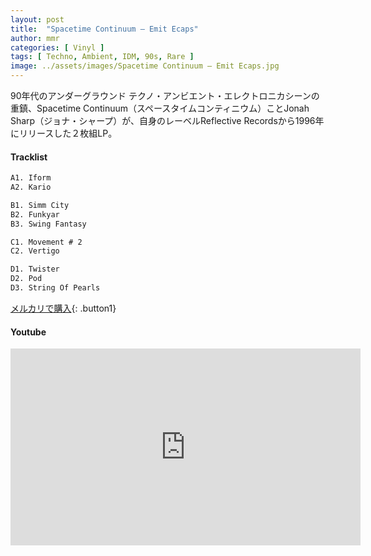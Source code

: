 ```yaml
---
layout: post
title:  "Spacetime Continuum – Emit Ecaps"
author: mmr
categories: [ Vinyl ]
tags: [ Techno, Ambient, IDM, 90s, Rare ]
image: ../assets/images/Spacetime Continuum – Emit Ecaps.jpg
---
```


90年代のアンダーグラウンド テクノ・アンビエント・エレクトロニカシーンの重鎮、Spacetime Continuum（スペースタイムコンティニウム）ことJonah Sharp（ジョナ・シャープ）が、自身のレーベルReflective Recordsから1996年にリリースした２枚組LP。

#### Tracklist
```md
A1. Iform
A2. Kario

B1. Simm City
B2. Funkyar
B3. Swing Fantasy

C1. Movement # 2
C2. Vertigo

D1. Twister
D2. Pod
D3. String Of Pearls
```

[メルカリで購入](https://jp.mercari.com/item/m12946322168?afid=6142608987){: .button1}

#### Youtube 
<iframe width="560" height="315" src="https://www.youtube.com/embed/_69PL9KICkg?si=-VOGEEm7Sc0AnL9U" title="YouTube video player" frameborder="0" allow="accelerometer; autoplay; clipboard-write; encrypted-media; gyroscope; picture-in-picture; web-share" referrerpolicy="strict-origin-when-cross-origin" allowfullscreen></iframe>